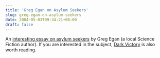 ```yaml
---
title: 'Greg Egan on Asylum Seekers'
slug: greg-egan-on-asylum-seekers
date: 2004-05-03T09:34:21+08:00
draft: false
---
```


An [interesting essay on asylum
seekers](http://gregegan.customer.netspace.net.au/ESSAYS/RAZOR/RazorWire.html)
by Greg Egan (a local Science Fiction author). If you are interested in
the subject, [Dark
Victory](http://www.dymocks.com.au/ContentDynamic/Full_Details.asp?ISBN=1865089397)
is also worth reading.
